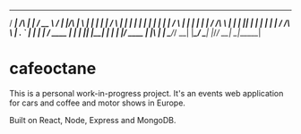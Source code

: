    _____          ______ ______ ____   _____ _______       _   _ ______
  / ____|   /\   |  ____|  ____/ __ \ / ____|__   __|/\   | \ | |  ____|
 | |       /  \  | |__  | |__ | |  | | |       | |  /  \  |  \| | |__
 | |      / /\ \ |  __| |  __|| |  | | |       | | / /\ \ | . ` |  __|
 | |____ / ____ \| |    | |___| |__| | |____   | |/ ____ \| |\  | |____
  \_____/_/    \_\_|    |______\____/ \_____|  |_/_/    \_\_| \_|______|



# cafeoctane

This is a personal work-in-progress project. It's an events web application for cars and coffee and motor shows in Europe.

Built on React, Node, Express and MongoDB.